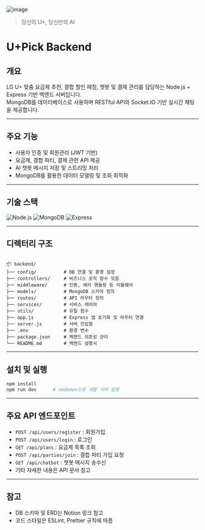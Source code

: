 ![image](https://github.com/user-attachments/assets/36e40504-633a-47c9-a790-07bd92c9e027)

>당신의 U+, 당신만의 AI

# U+Pick Backend

## 개요

LG U+ 맞춤 요금제 추천, 결합 할인 매칭, 챗봇 및 결제 관리를 담당하는 Node.js + Express 기반 백엔드 서버입니다.  
MongoDB를 데이터베이스로 사용하며 RESTful API와 Socket.IO 기반 실시간 채팅을 제공합니다.

---

## 주요 기능

- 사용자 인증 및 회원관리 (JWT 기반)
- 요금제, 결합 파티, 결제 관련 API 제공
- AI 챗봇 메시지 저장 및 스트리밍 처리
- MongoDB를 활용한 데이터 모델링 및 조회 최적화

---

## 기술 스택

![Node.js](https://img.shields.io/badge/Node.js-339933?style=flat&logo=node.js&logoColor=white) ![MongoDB](https://img.shields.io/badge/MongoDB-47A248?style=flat&logo=mongodb&logoColor=white) ![Express](https://img.shields.io/badge/Express-000000?style=flat&logo=express&logoColor=white)

---

## 디렉터리 구조

````

📦 backend/
├── config/          # DB 연결 및 환경 설정
├── controllers/     # 비즈니스 로직 함수 모음
├── middleware/      # 인증, 에러 핸들링 등 미들웨어
├── models/          # MongoDB 스키마 정의
├── routes/          # API 라우터 정의
├── services/        # 서비스 레이어
├── utils/           # 유틸 함수
├── app.js           # Express 앱 초기화 및 라우터 연결
├── server.js        # 서버 진입점
├── .env             # 환경 변수
├── package.json     # 백엔드 의존성 관리
└── README.md        # 백엔드 설명서

````

---

## 설치 및 실행

```bash
npm install
npm run dev      # nodemon으로 개발 서버 실행
````

---

## 주요 API 엔드포인트

* `POST /api/users/register` : 회원가입
* `POST /api/users/login` : 로그인
* `GET /api/plans` : 요금제 목록 조회
* `POST /api/parties/join` : 결합 파티 가입 요청
* `GET /api/chatbot` : 챗봇 메시지 송수신
* 기타 자세한 내용은 API 문서 참고

---

## 참고

* DB 스키마 및 ERD는 Notion 링크 참고
* 코드 스타일은 ESLint, Prettier 규칙에 따름

````
